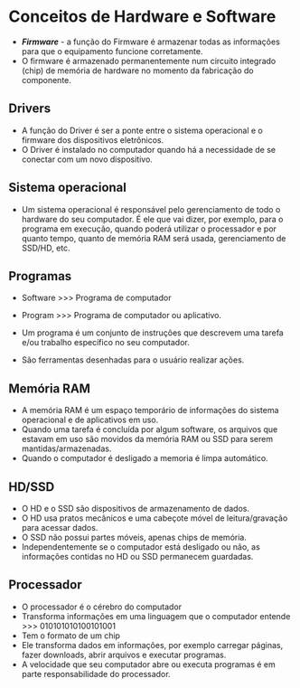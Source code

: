 #  Conceitos de Hardware e Software 

- ***Firmware*** - a função do Firmware é armazenar todas as informações para que o equipamento funcione corretamente.
- O firmware é armazenado permanentemente num circuito integrado (chip) de memória de hardware no momento da fabricação do componente.

## Drivers

- A função do Driver é ser a ponte entre o sistema operacional e o firmware dos dispositivos eletrônicos.
- O Driver é instalado no computador quando há a necessidade de se conectar com um novo dispositivo.

## Sistema operacional 

- Um sistema operacional é responsável pelo gerenciamento de todo o hardware do seu computador. É ele que vai dizer, por exemplo, para o programa em execução, quando poderá utilizar o processador e por quanto tempo, quanto de memória RAM será usada, gerenciamento de SSD/HD, etc.

## Programas 

- Software >>> Programa de computador
- Program >>> Programa de computador ou aplicativo.

- Um programa é um conjunto de instruções que descrevem uma tarefa e/ou trabalho específico no seu computador.
- São ferramentas desenhadas para o usuário realizar ações.

## Memória RAM

- A memória RAM é um espaço temporário de informações do sistema operacional e de aplicativos em uso.
- Quando uma tarefa é concluída por algum software, os arquivos que estavam em uso são movidos da memória RAM ou SSD para serem mantidas/armazenadas.
- Quando o computador é desligado a memoria é limpa automático.

## HD/SSD

- O HD e o SSD são dispositivos de armazenamento de dados.
- O HD usa pratos mecânicos e uma cabeçote móvel de leitura/gravação para acessar dados.
- O SSD não possui partes móveis, apenas chips de memória.
- Independentemente se o computador está desligado ou não, as informações contidas no HD ou SSD permanecem guardadas.

##  Processador 

- O processador é o cérebro do computador
- Transforma informações em uma linguagem que o computador entende >>> 010101010100101001
- Tem o formato de um chip
- Ele transforma dados em informações, por exemplo carregar páginas, fazer downloads, abrir arquivos e executar programas.
- A velocidade que seu computador abre ou executa programas é em parte responsabilidade do processador.